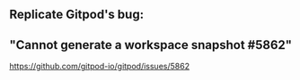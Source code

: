 ## Replicate Gitpod's bug:
## "Cannot generate a workspace snapshot #5862"
https://github.com/gitpod-io/gitpod/issues/5862
